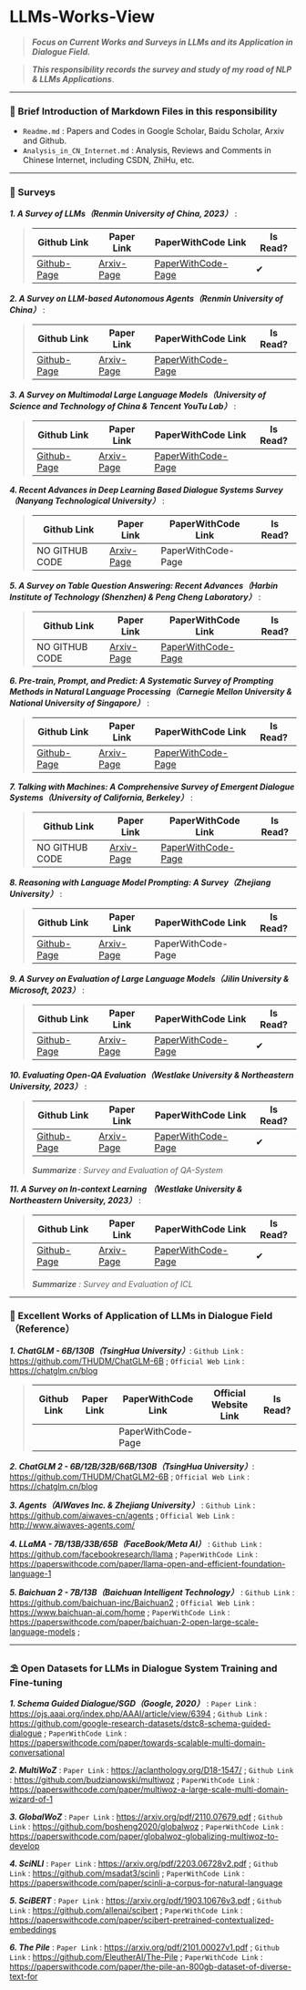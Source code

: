 # LLMs-Works-View
> ***Focus on Current Works and Surveys in LLMs and its Application in Dialogue Field.***

> ***This responsibility records the survey and study of my road of NLP & LLMs Applications***.

---

### 💬 Brief Introduction of Markdown Files in this responsibility

* `Readme.md` : Papers and Codes in Google Scholar, Baidu Scholar, Arxiv and Github.
* `Analysis_in_CN_Internet.md` : Analysis, Reviews and Comments in Chinese Internet, including CSDN, ZhiHu, etc.

---

### 🧬 Surveys
***1. A Survey of LLMs（Renmin University of China, 2023）*** : 

> | Github Link | Paper Link | PaperWithCode Link | Is Read? |
> |-------------|------------|--------------------|-------------|
> | [Github-Page](https://github.com/rucaibox/llmsurvey) | [Arxiv-Page](https://arxiv.org/abs/2303.18223) | [PaperWithCode-Page](https://paperswithcode.com/paper/a-survey-of-large-language-models) | ✔ |


***2. A Survey on LLM-based Autonomous Agents（Renmin University of China）*** : 

> | Github Link | Paper Link | PaperWithCode Link | Is Read? |
> |-------------|------------|--------------------|-------------|
> | [Github-Page](https://github.com/Paitesanshi/LLM-Agent-Survey) | [Arxiv-Page](https://arxiv.org/pdf/2308.11432.pdf) | [PaperWithCode-Page](https://paperswithcode.com/paper/a-survey-on-large-language-model-based)  |

***3. A Survey on Multimodal Large Language Models（University of Science and Technology of China & Tencent YouTu Lab）*** : 

> | Github Link | Paper Link | PaperWithCode Link | Is Read? |
> |-------------|------------|--------------------|-------------|
> | [Github-Page](https://github.com/bradyfu/awesome-multimodal-large-language-models) | [Arxiv-Page](https://arxiv.org/pdf/2306.13549v1.pdf)  | [PaperWithCode-Page ](https://paperswithcode.com/paper/a-survey-on-multimodal-large-language-models)     |

***4. Recent Advances in Deep Learning Based Dialogue Systems Survey（Nanyang Technological University）*** : 

> | Github Link | Paper Link | PaperWithCode Link | Is Read? |
> |-------------|------------|--------------------|-------------|
> | NO GITHUB CODE | [Arxiv-Page](https://arxiv.org/pdf/2105.04387.pdf)  |            PaperWithCode-Page        |

***5. A Survey on Table Question Answering: Recent Advances（Harbin Institute of Technology (Shenzhen) & Peng Cheng Laboratory）*** : 

> | Github Link | Paper Link | PaperWithCode Link | Is Read? |
> |-------------|------------|--------------------|-------------|
> | NO GITHUB CODE | [Arxiv-Page](https://arxiv.org/pdf/2207.05270.pdf)  |  [PaperWithCode-Page ](https://paperswithcode.com/paper/a-survey-on-table-question-answering-recent)    |

***6. Pre-train, Prompt, and Predict: A Systematic Survey of Prompting Methods in Natural Language Processing（Carnegie Mellon University & National University of Singapore）*** : 

> | Github Link | Paper Link | PaperWithCode Link | Is Read? |
> |-------------|------------|--------------------|-------------|
> | [Github-Page](https://github.com/mingkaid/rl-prompt) | [Arxiv-Page](https://dl.acm.org/doi/pdf/10.1145/3560815) | [PaperWithCode-Page](https://github.com/mingkaid/rl-prompt)  | 

***7. Talking with Machines: A Comprehensive Survey of Emergent Dialogue Systems（University of California, Berkeley）*** : 

> | Github Link | Paper Link | PaperWithCode Link | Is Read? |
> |-------------|------------|--------------------|-------------|
> | NO GITHUB CODE | [Arxiv-Page](https://arxiv.org/pdf/2305.16324.pdf) | [PaperWithCode-Page](https://paperswithcode.com/paper/talking-with-machines-a-comprehensive-survey)  |

***8. Reasoning with Language Model Prompting: A Survey（Zhejiang University）*** : 

> | Github Link | Paper Link | PaperWithCode Link | Is Read? |
> |-------------|------------|--------------------|-------------|
> | [Github-Page](https://github.com/zjunlp/Prompt4ReasoningPapers) | [Arxiv-Page](https://arxiv.org/pdf/2212.09597.pdf) |            PaperWithCode-Page        |

***9. A Survey on Evaluation of Large Language Models（Jilin University & Microsoft, 2023）*** : 

> | Github Link | Paper Link | PaperWithCode Link | Is Read? |
> |-------------|------------|--------------------|------------|
> | [Github-Page](https://github.com/mlgroupjlu/llm-eval-survey) | [Arxiv-Page](https://arxiv.org/pdf/2307.03109v7.pdf) | [PaperWithCode-Page](https://paperswithcode.com/paper/a-survey-on-evaluation-of-large-language) | ✔ |

***10. Evaluating Open-QA Evaluation（Westlake University & Northeastern University, 2023）*** : 

> | Github Link | Paper Link | PaperWithCode Link | Is Read? |
> |-------------|------------|--------------------|------------|
> | [Github-Page](https://github.com/wangcunxiang/qa-eval) | [Arxiv-Page](https://arxiv.org/pdf/2305.12421v3.pdf) | [PaperWithCode-Page](https://paperswithcode.com/paper/evaluating-open-question-answering-evaluation) | ✔ |
>
>  ***Summarize** : Survey and Evaluation of QA-System*

***11. A Survey on In-context Learning （Westlake University & Northeastern University, 2023）*** : 

> | Github Link | Paper Link | PaperWithCode Link | Is Read? |
> |-------------|------------|--------------------|------------|
> | [Github-Page](https://github.com/dqxiu/icl_paperlist) | [Arxiv-Page](https://arxiv.org/pdf/2301.00234v3.pdf) | [PaperWithCode-Page](https://paperswithcode.com/paper/a-survey-for-in-context-learning) | ✔ |
>
>  ***Summarize** : Survey and Evaluation of ICL*

---

### 💊 Excellent Works of Application of LLMs in Dialogue Field（Reference）

***1. ChatGLM - 6B/130B（TsingHua University）***: `Github Link` : https://github.com/THUDM/ChatGLM-6B ; `Official Web Link` : https://chatglm.cn/blog

> | Github Link | Paper Link | PaperWithCode Link | Official Website Link | Is Read? |
> |-------------|------------|--------------------|--------------------|------------|
> |             |            |         PaperWithCode-Page           | | |

***2. ChatGLM 2 - 6B/12B/32B/66B/130B（TsingHua University）***: https://github.com/THUDM/ChatGLM2-6B ; `Official Web Link` : https://chatglm.cn/blog

***3. Agents（AIWaves Inc. & Zhejiang University）*** : `Github Link` : https://github.com/aiwaves-cn/agents ; `Official Web Link` : http://www.aiwaves-agents.com/

***4. LLaMA - 7B/13B/33B/65B（FaceBook/Meta AI）*** : `Github Link` :  https://github.com/facebookresearch/llama ; `PaperWithCode Link` :  https://paperswithcode.com/paper/llama-open-and-efficient-foundation-language-1

***5. Baichuan 2 - 7B/13B（Baichuan Intelligent Technology）*** : `Github Link` : https://github.com/baichuan-inc/Baichuan2 ; `Official Web Link` : https://www.baichuan-ai.com/home ; `PaperWithCode Link` : https://paperswithcode.com/paper/baichuan-2-open-large-scale-language-models ;

---

### ⛱ Open Datasets for LLMs in Dialogue System Training and Fine-tuning

***1. Schema Guided Dialogue/SGD（Google, 2020）*** : `Paper Link` : https://ojs.aaai.org/index.php/AAAI/article/view/6394 ; `Github Link` : https://github.com/google-research-datasets/dstc8-schema-guided-dialogue ; `PaperWithCode Link` : https://paperswithcode.com/paper/towards-scalable-multi-domain-conversational

***2. MultiWoZ*** : `Paper Link` : https://aclanthology.org/D18-1547/ ; `Github Link` : https://github.com/budzianowski/multiwoz ; `PaperWithCode Link` : https://paperswithcode.com/paper/multiwoz-a-large-scale-multi-domain-wizard-of-1

***3. GlobalWoZ*** : `Paper Link` : https://arxiv.org/pdf/2110.07679.pdf ; `Github Link` : https://github.com/bosheng2020/globalwoz ; `PaperWithCode Link` : https://paperswithcode.com/paper/globalwoz-globalizing-multiwoz-to-develop

***4. SciNLI*** : `Paper Link` : https://arxiv.org/pdf/2203.06728v2.pdf ; `Github Link` : https://github.com/msadat3/scinli ; `PaperWithCode Link` : https://paperswithcode.com/paper/scinli-a-corpus-for-natural-language

***5. SciBERT*** : `Paper Link` : https://arxiv.org/pdf/1903.10676v3.pdf ; `Github Link` : https://github.com/allenai/scibert ; `PaperWithCode Link` : https://paperswithcode.com/paper/scibert-pretrained-contextualized-embeddings

***6. The Pile*** : `Paper Link` : https://arxiv.org/pdf/2101.00027v1.pdf ; `Github Link` : https://github.com/EleutherAI/The-Pile ; `PaperWithCode Link` : https://paperswithcode.com/paper/the-pile-an-800gb-dataset-of-diverse-text-for

